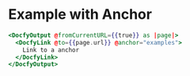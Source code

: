 # Example with Anchor

```hbs template
<DocfyOutput @fromCurrentURL={{true}} as |page|>
  <DocfyLink @to={{page.url}} @anchor="examples">
    Link to a anchor
  </DocfyLink>
</DocfyOutput>
```
